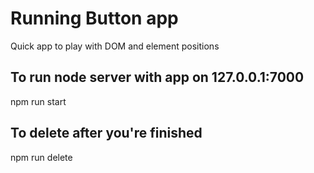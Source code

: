 # Running Button app
Quick app to play with DOM and element positions

## To run node server with app on 127.0.0.1:7000
npm run start

## To delete after you're finished
npm run delete
